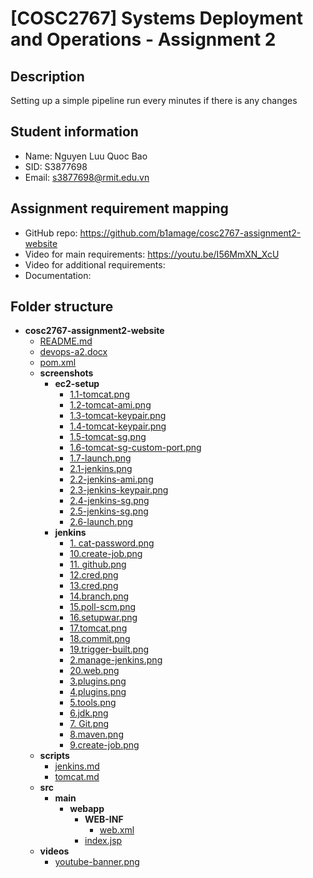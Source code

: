 # [COSC2767] Systems Deployment and Operations - Assignment 2

## Description

Setting up a simple pipeline run every minutes if there is any changes

## Student information

- Name: Nguyen Luu Quoc Bao
- SID: S3877698
- Email: s3877698@rmit.edu.vn

## Assignment requirement mapping

- GitHub repo: https://github.com/b1amage/cosc2767-assignment2-website
- Video for main requirements: https://youtu.be/I56MmXN_XcU
- Video for additional requirements:
- Documentation:

## Folder structure

- **cosc2767\-assignment2\-website**
  - [README.md](README.md)
  - [devops\-a2.docx](devops-a2.docx)
  - [pom.xml](pom.xml)
  - **screenshots**
    - **ec2\-setup**
      - [1.1\-tomcat.png](screenshots/ec2-setup/1.1-tomcat.png)
      - [1.2\-tomcat\-ami.png](screenshots/ec2-setup/1.2-tomcat-ami.png)
      - [1.3\-tomcat\-keypair.png](screenshots/ec2-setup/1.3-tomcat-keypair.png)
      - [1.4\-tomcat\-keypair.png](screenshots/ec2-setup/1.4-tomcat-keypair.png)
      - [1.5\-tomcat\-sg.png](screenshots/ec2-setup/1.5-tomcat-sg.png)
      - [1.6\-tomcat\-sg\-custom\-port.png](screenshots/ec2-setup/1.6-tomcat-sg-custom-port.png)
      - [1.7\-launch.png](screenshots/ec2-setup/1.7-launch.png)
      - [2.1\-jenkins.png](screenshots/ec2-setup/2.1-jenkins.png)
      - [2.2\-jenkins\-ami.png](screenshots/ec2-setup/2.2-jenkins-ami.png)
      - [2.3\-jenkins\-keypair.png](screenshots/ec2-setup/2.3-jenkins-keypair.png)
      - [2.4\-jenkins\-sg.png](screenshots/ec2-setup/2.4-jenkins-sg.png)
      - [2.5\-jenkins\-sg.png](screenshots/ec2-setup/2.5-jenkins-sg.png)
      - [2.6\-launch.png](screenshots/ec2-setup/2.6-launch.png)
    - **jenkins**
      - [1. cat\-password.png](screenshots/jenkins/1.%20cat-password.png)
      - [10.create\-job.png](screenshots/jenkins/10.create-job.png)
      - [11. github.png](screenshots/jenkins/11.%20github.png)
      - [12.cred.png](screenshots/jenkins/12.cred.png)
      - [13.cred.png](screenshots/jenkins/13.cred.png)
      - [14.branch.png](screenshots/jenkins/14.branch.png)
      - [15.poll\-scm.png](screenshots/jenkins/15.poll-scm.png)
      - [16.setupwar.png](screenshots/jenkins/16.setupwar.png)
      - [17.tomcat.png](screenshots/jenkins/17.tomcat.png)
      - [18.commit.png](screenshots/jenkins/18.commit.png)
      - [19.trigger\-built.png](screenshots/jenkins/19.trigger-built.png)
      - [2.manage\-jenkins.png](screenshots/jenkins/2.manage-jenkins.png)
      - [20.web.png](screenshots/jenkins/20.web.png)
      - [3.plugins.png](screenshots/jenkins/3.plugins.png)
      - [4.plugins.png](screenshots/jenkins/4.plugins.png)
      - [5.tools.png](screenshots/jenkins/5.tools.png)
      - [6.jdk.png](screenshots/jenkins/6.jdk.png)
      - [7. Git.png](screenshots/jenkins/7.%20Git.png)
      - [8.maven.png](screenshots/jenkins/8.maven.png)
      - [9.create\-job.png](screenshots/jenkins/9.create-job.png)
  - **scripts**
    - [jenkins.md](scripts/jenkins.md)
    - [tomcat.md](scripts/tomcat.md)
  - **src**
    - **main**
      - **webapp**
        - **WEB\-INF**
          - [web.xml](src/main/webapp/WEB-INF/web.xml)
        - [index.jsp](src/main/webapp/index.jsp)
  - **videos**
    - [youtube\-banner.png](videos/youtube-banner.png)
